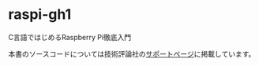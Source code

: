 # raspi-gh1
C言語ではじめるRaspberry Pi徹底入門

本書のソースコードについては技術評論社の[サポートページ](https://gihyo.jp/book/2020/978-4-297-11299-8)に掲載しています。


